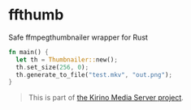 
# ffthumb

Safe ffmpegthumbnailer wrapper for Rust

```rust
fn main() {
  let th = Thumbnailer::new();
  th.set_size(256, 0);
  th.generate_to_file("test.mkv", "out.png");
}
```

 > This is part of [the Kirino Media Server project](https://kirino.io).

